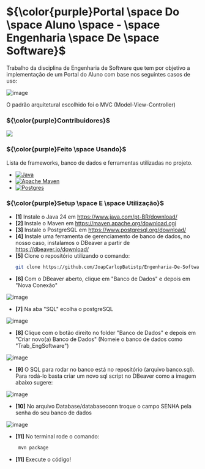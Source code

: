 <a id="readme-top"></a>

# ${\color{purple}Portal \space Do \space Aluno \space - \space Engenharia \space De \space Software}$
Trabalho da disciplina de Engenharia de Software que tem por objetivo a implementação de um Portal do Aluno com base nos seguintes casos de uso:

![image](https://github.com/user-attachments/assets/27de6a71-e53b-4c77-8a8f-15879ad02e5c)

O padrão arquitetural escolhido foi o MVC (Model-View-Controller)

### ${\color{purple}Contribuidores}$

<a href="https://github.com/JoapCarlopBatistp/Engenharia-De-Software-Moodle/graphs/contributors">
  <img src="https://contrib.rocks/image?repo=JoapCarlopBatistp/Engenharia-De-Software-Moodle" />
</a>

### ${\color{purple}Feito \space Usando}$

Lista de frameworks, banco de dados e ferramentas utilizadas no projeto.

* [![Java][Java.java]][Java-url]
* [![Apache Maven][Maven.mvn]][Maven-url]
* [![Postgres][Postgres.sql]][Postgres-url]

<!--<p align="right">(<a href="#readme-top">Voltar ao Topo</a>)</p>-->

### ${\color{purple}Setup \space E \space Utilização}$
- <b>[1]</b> Instale o Java 24 em https://www.java.com/pt-BR/download/
- <b>[2]</b> Instale o Maven em https://maven.apache.org/download.cgi
- <b>[3]</b> Instale o PostgreSQL em https://www.postgresql.org/download/
- <b>[4]</b> Instale uma ferramenta de gerenciamento de banco de dados, no nosso caso, instalamos o DBeaver a partir de https://dbeaver.io/download/
- <b>[5]</b> Clone o repositório utilizando o comando:
   ```sh
   git clone https://github.com/JoapCarlopBatistp/Engenharia-De-Software-Moodle
   ```
- <b>[6]</b> Com o DBeaver aberto, clique em "Banco de Dados" e depois em "Nova Conexão"
  
![image](https://github.com/user-attachments/assets/fa06340f-dbad-4b88-af35-93597ac1fafe)

- <b>[7]</b> Na aba "SQL" ecolha o postgreSQL
  
![image](https://github.com/user-attachments/assets/e744c402-9ccf-4a8a-b9b7-8a6eaedc8b55)

- <b>[8]</b> Clique com o botão direito no folder "Banco de Dados" e depois em "Criar novo(a) Banco de Dados" (Nomeie o banco de dados como "Trab_EngSoftware")
  
![image](https://github.com/user-attachments/assets/df98e523-7b03-4833-a75a-2335999c2197)

- <b>[9]</b> O SQL para rodar no banco está no repositório (arquivo banco.sql). Para rodá-lo basta criar um novo sql script no DBeaver como a imagem abaixo sugere:

![image](https://github.com/user-attachments/assets/0b487374-5ea2-4e7f-8cb0-8fb3bdd70bc5)

- <b>[10]</b> No arquivo Database/databaseconn troque o campo SENHA pela senha do seu banco de dados
  
![image](https://github.com/user-attachments/assets/5fb6322c-3ab1-4f4f-b04b-27f93f0a3102)

- <b>[11]</b> No terminal rode o comando:
  ```sh
   mvn package
   ```
- <b>[11]</b> Execute o código!


<!-- MARKDOWN LINKS & IMAGES -->
<!-- https://www.markdownguide.org/basic-syntax/#reference-style-links -->
[Java.java]: https://img.shields.io/badge/java-%23ED8B00.svg?style=for-the-badge&logo=openjdk&logoColor=white
[Java-url]: https://www.java.com/pt-BR/
[Maven.mvn]: https://img.shields.io/badge/Apache%20Maven-C71A36?style=for-the-badge&logo=Apache%20Maven&logoColor=white
[Maven-url]: https://maven.apache.org
[Postgres.sql]: https://img.shields.io/badge/postgres-%23316192.svg?style=for-the-badge&logo=postgresql&logoColor=white
[Postgres-url]: https://www.postgresql.org
